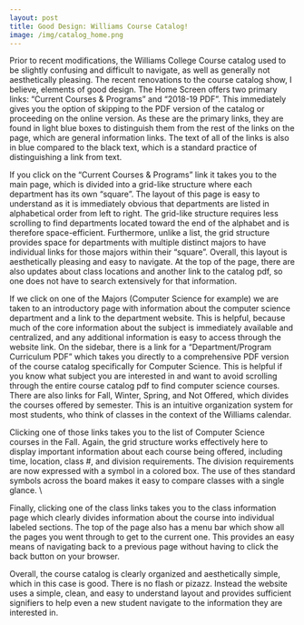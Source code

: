 ```yaml
---
layout: post
title: Good Design: Williams Course Catalog!
image: /img/catalog_home.png
---
```


Prior to recent modifications, the Williams College Course catalog used to be slightly confusing and difficult to navigate, as well as generally not aesthetically pleasing. The recent renovations to the course catalog show, I believe, elements of good design. The Home Screen offers two primary links: “Current Courses & Programs” and “2018-19 PDF”. This immediately gives you the option of skipping to the PDF version of the catalog or proceeding on the online version. As these are the primary links, they are found in light blue boxes to distinguish them from the rest of the links on the page, which are general information links. The text of all of the links is also in blue compared to the black text, which is a standard practice of distinguishing a link from text. 

If you click on the “Current Courses & Programs” link it takes you to the main page, which is divided into a grid-like structure where each department has its own “square”. The layout of this page is easy to understand as it is immediately obvious that departments are listed in alphabetical order from left to right. The grid-like structure requires less scrolling to find departments located toward the end of the alphabet and is therefore space-efficient. Furthermore, unlike a list, the grid structure provides space for departments with multiple distinct majors to have individual links for those majors within their “square”. Overall, this layout is aesthetically pleasing and easy to navigate. At the top of the page, there are also updates about class locations and another link to the catalog pdf, so one does not have to search extensively for that information.

If we click on one of the Majors (Computer Science for example) we are taken to an introductory page with information about the computer science department and a link to the department website. This is helpful, because much of the core information about the subject is immediately available and centralized, and any additional information is easy to access through the website link. On the sidebar, there is a link for a “Department/Program Curriculum PDF” which takes you directly to a comprehensive PDF version of the course catalog specifically for Computer Science. This is helpful if you know what subject you are interested in and want to avoid scrolling through the entire course catalog pdf to find computer science courses. There are also links for Fall, Winter, Spring, and Not Offered, which divides the courses offered by semester. This is an intuitive organization system for most students, who think of classes in the context of the Williams calendar.

Clicking one of those links takes you to the list of Computer Science courses in the Fall. Again, the grid structure works effectively here to display important information about each course being offered, including time, location, class #, and division requirements. The division requirements are now expressed with a symbol in a colored box. The use of thes standard symbols across the board makes it easy to compare classes with a single glance. \

Finally, clicking one of the class links takes you to the class information page which clearly divides information about the course into individual labeled sections. The top of the page also has a menu bar which show all the pages you went through to get to the current one. This provides an easy means of navigating back to a previous page without having to click the back button on your browser.

Overall, the course catalog is clearly organized and aesthetically simple, which in this case is good. There is no flash or pizazz. Instead the website uses a simple, clean, and easy to understand layout and provides sufficient signifiers to help even a new student navigate to the information they are interested in.

